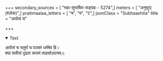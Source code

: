 +++
secondary_sources = [ "महा-सुभाषित-सङ्ग्रहः - 5274",]
meters = [ "अनुष्टुप् (श्लोक)",]
pratimaalaa_letters = [ "ष", "म", "ट",]
jsonClass = "Subhaashita"
title = "आर्यत्वं च"

+++

<details open><summary>Text</summary>

आर्यत्वं च चतुर्थं च पञ्चमं धर्ममेव हि।  
षष्ठं सतीत्वं दृढता सप्तमं साहसोऽष्टमम्॥
</details>
